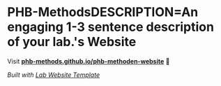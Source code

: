 
# PHB-MethodsDESCRIPTION=An engaging 1-3 sentence description of your lab.'s Website

Visit **[phb-methods.github.io/phb-methoden-website](https://phb-methods.github.io/phb-methoden-website)** 🚀

_Built with [Lab Website Template](https://greene-lab.gitbook.io/lab-website-template-docs)_
